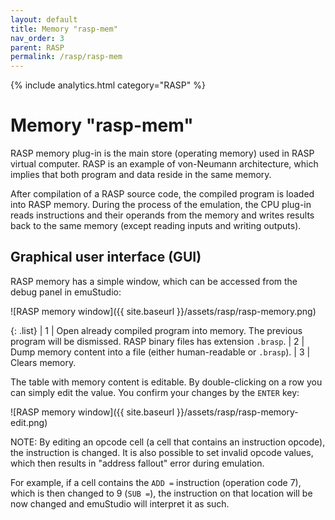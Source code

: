 ```yaml
---
layout: default
title: Memory "rasp-mem"
nav_order: 3
parent: RASP
permalink: /rasp/rasp-mem
---
```


{% include analytics.html category="RASP" %}

# Memory "rasp-mem"

RASP memory plug-in is the main store (operating memory) used in RASP virtual computer. RASP is an example of
von-Neumann architecture, which implies that both program and data reside in the same memory.

After compilation of a RASP source code, the compiled program is loaded into RASP memory. During the process of the
emulation, the CPU plug-in reads instructions and their operands from the memory and writes results back to the same
memory (except reading inputs and writing outputs).

## Graphical user interface (GUI)

RASP memory has a simple window, which can be accessed from the debug panel in emuStudio:

![RASP memory window]({{ site.baseurl }}/assets/rasp/rasp-memory.png)

{: .list}
| <span class="circle">1</span> | Open already compiled program into memory. The previous program will be dismissed. RASP binary files has extension `.brasp`.
| <span class="circle">2</span> | Dump memory content into a file (either human-readable or `.brasp`).
| <span class="circle">3</span> | Clears memory.

The table with memory content is editable. By double-clicking on a row you can simply edit the value. You confirm your
changes by the `ENTER` key:

![RASP memory window]({{ site.baseurl }}/assets/rasp/rasp-memory-edit.png)

NOTE: By editing an opcode cell (a cell that contains an instruction opcode), the instruction is changed. It is also possible
to set invalid opcode values, which then results in "address fallout" error during emulation.

For example, if a cell contains the `ADD =` instruction (operation code 7), which is then changed to 9 (`SUB =`), 
the instruction on that location will be now changed and emuStudio will interpret it as such.
